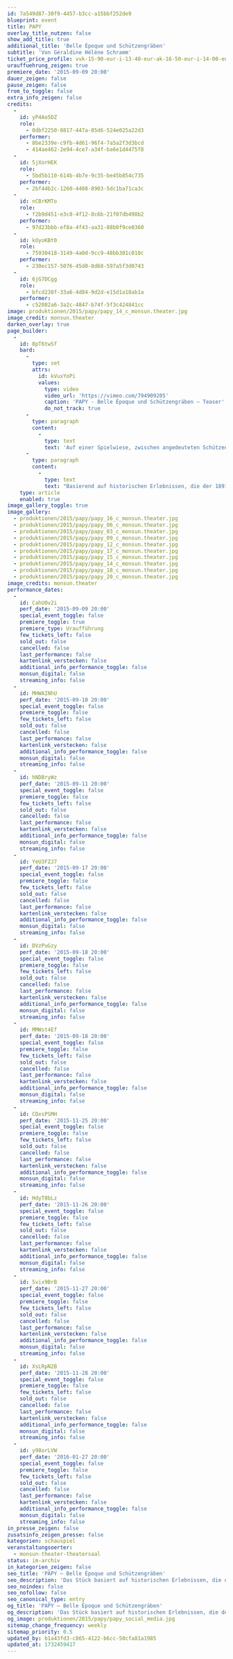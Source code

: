 ```yaml
---
id: 7a549d87-30f9-4457-b3cc-a15bbf252de9
blueprint: event
title: PAPY
overlay_title_nutzen: false
show_add_title: true
additional_title: 'Belle Époque und Schützengräben'
subtitle: 'Von Géraldine Hélène Schramm'
ticket_price_profile: vvk-15-90-eur-i-13-40-eur-ak-16-50-eur-i-14-00-eur
urauffuehrung_zeigen: true
premiere_date: '2015-09-09 20:00'
dauer_zeigen: false
pause_zeigen: false
from_to_toggle: false
extra_info_zeigen: false
credits:
  -
    id: yP4Ao5DZ
    role:
      - 0dbf2250-8817-447a-85d6-524e025a22d3
    performer:
      - 8be2339e-c9fb-4d61-96f4-7a5a2f3d3bcd
      - 414ae462-2e94-4ce7-a34f-ba6e1d4475f8
  -
    id: 5jXorHEK
    role:
      - 5bd5b110-614b-4b7e-9c35-be45b854c735
    performer:
      - 2bf44b2c-1260-4408-8903-5dc1ba71ca3c
  -
    id: nCBrKMTo
    role:
      - f2b9d451-e3c8-4f12-8c6b-21f07db498b2
    performer:
      - 97d23bbb-ef8a-4f43-aa31-88b0f9ce0360
  -
    id: kOyoKBt0
    role:
      - 75930418-3149-4a0d-9cc9-48bb301c010c
    performer:
      - 230ec157-5076-45d0-8d68-597a5f3d0743
  -
    id: 6jG7DCgg
    role:
      - bfcd238f-33a6-4d84-9d2d-e15d1a18ab1a
    performer:
      - c52082a6-3a2c-4847-b74f-5f3c424841cc
image: produktionen/2015/papy/papy_14_c_monsun.theater.jpg
image_credit: monsun.theater
darken_overlay: true
page_builder:
  -
    id: 8pT6twSf
    bard:
      -
        type: set
        attrs:
          id: kVuxYoPi
          values:
            type: video
            video_url: 'https://vimeo.com/794909205'
            caption: 'PAPY - Belle Époque und Schützengräben – Teaser'
            do_not_track: true
      -
        type: paragraph
        content:
          -
            type: text
            text: 'Auf einer Spielwiese, zwischen angedeuteten Schützengräben und runden Projektionsflächen, setzen sich ein Schauspieler, eine Chansonsängerin und eine Pianistin in einem Kaleidoskop von Szenen mit den existentiellen Antagonismen, Krieg und Frieden, Liebe und Hass, Macht und Ohnmacht auseinander.'
      -
        type: paragraph
        content:
          -
            type: text
            text: "Basierend auf historischen Erlebnissen, die der 1891 geborene Urgroßvater der Regisseurin während des Ersten Weltkrieges niedergeschrieben hat, kommen Fragen auf, die erschreckende Parallelen zwischen der\_ Vorkriegsgeneration der Belle Époque und unserer aktuellen Gesellschaft aufzeigen."
    type: article
    enabled: true
image_gallery_toggle: true
image_gallery:
  - produktionen/2015/papy/papy_16_c_monsun.theater.jpg
  - produktionen/2015/papy/papy_06_c_monsun.theater.jpg
  - produktionen/2015/papy/papy_03_c_monsun.theater.jpg
  - produktionen/2015/papy/papy_09_c_monsun.theater.jpg
  - produktionen/2015/papy/papy_12_c_monsun.theater.jpg
  - produktionen/2015/papy/papy_17_c_monsun.theater.jpg
  - produktionen/2015/papy/papy_15_c_monsun.theater.jpg
  - produktionen/2015/papy/papy_14_c_monsun.theater.jpg
  - produktionen/2015/papy/papy_18_c_monsun.theater.jpg
  - produktionen/2015/papy/papy_20_c_monsun.theater.jpg
image_credits: monsun.theater
performance_dates:
  -
    id: CahUOv2i
    perf_date: '2015-09-09 20:00'
    special_event_toggle: false
    premiere_toggle: true
    premiere_type: Uraufführung
    few_tickets_left: false
    sold_out: false
    cancelled: false
    last_performance: false
    kartenlink_verstecken: false
    additional_info_performance_toggle: false
    monsun_digital: false
    streaming_info: false
  -
    id: MHWAINhU
    perf_date: '2015-09-10 20:00'
    special_event_toggle: false
    premiere_toggle: false
    few_tickets_left: false
    sold_out: false
    cancelled: false
    last_performance: false
    kartenlink_verstecken: false
    additional_info_performance_toggle: false
    monsun_digital: false
    streaming_info: false
  -
    id: hNDBryWz
    perf_date: '2015-09-11 20:00'
    special_event_toggle: false
    premiere_toggle: false
    few_tickets_left: false
    sold_out: false
    cancelled: false
    last_performance: false
    kartenlink_verstecken: false
    additional_info_performance_toggle: false
    monsun_digital: false
    streaming_info: false
  -
    id: YeU3FZJ7
    perf_date: '2015-09-17 20:00'
    special_event_toggle: false
    premiere_toggle: false
    few_tickets_left: false
    sold_out: false
    cancelled: false
    last_performance: false
    kartenlink_verstecken: false
    additional_info_performance_toggle: false
    monsun_digital: false
    streaming_info: false
  -
    id: DVzPuGzy
    perf_date: '2015-09-18 20:00'
    special_event_toggle: false
    premiere_toggle: false
    few_tickets_left: false
    sold_out: false
    cancelled: false
    last_performance: false
    kartenlink_verstecken: false
    additional_info_performance_toggle: false
    monsun_digital: false
    streaming_info: false
  -
    id: MMWst4Ef
    perf_date: '2015-09-18 20:00'
    special_event_toggle: false
    premiere_toggle: false
    few_tickets_left: false
    sold_out: false
    cancelled: false
    last_performance: false
    kartenlink_verstecken: false
    additional_info_performance_toggle: false
    monsun_digital: false
    streaming_info: false
  -
    id: CDxsPSMH
    perf_date: '2015-11-25 20:00'
    special_event_toggle: false
    premiere_toggle: false
    few_tickets_left: false
    sold_out: false
    cancelled: false
    last_performance: false
    kartenlink_verstecken: false
    additional_info_performance_toggle: false
    monsun_digital: false
    streaming_info: false
  -
    id: HdyT8bLz
    perf_date: '2015-11-26 20:00'
    special_event_toggle: false
    premiere_toggle: false
    few_tickets_left: false
    sold_out: false
    cancelled: false
    last_performance: false
    kartenlink_verstecken: false
    additional_info_performance_toggle: false
    monsun_digital: false
    streaming_info: false
  -
    id: 5vix9BrB
    perf_date: '2015-11-27 20:00'
    special_event_toggle: false
    premiere_toggle: false
    few_tickets_left: false
    sold_out: false
    cancelled: false
    last_performance: false
    kartenlink_verstecken: false
    additional_info_performance_toggle: false
    monsun_digital: false
    streaming_info: false
  -
    id: XsLRpN2B
    perf_date: '2015-11-28 20:00'
    special_event_toggle: false
    premiere_toggle: false
    few_tickets_left: false
    sold_out: false
    cancelled: false
    last_performance: false
    kartenlink_verstecken: false
    additional_info_performance_toggle: false
    monsun_digital: false
    streaming_info: false
  -
    id: y98orLVW
    perf_date: '2016-01-27 20:00'
    special_event_toggle: false
    premiere_toggle: false
    few_tickets_left: false
    sold_out: false
    cancelled: false
    last_performance: false
    kartenlink_verstecken: false
    additional_info_performance_toggle: false
    monsun_digital: false
    streaming_info: false
in_presse_zeigen: false
zusatsinfo_zeigen_presse: false
kategorien: schauspiel
veranstaltungsoerter:
  - monsun-theater-theatersaal
status: im-archiv
in_kategorien_zeigen: false
seo_title: 'PAPY – Belle Époque und Schützengräben'
seo_description: 'Das Stück basiert auf historischen Erlebnissen, die der 1891 geborene Urgroßvater der Regisseurin während des Ersten Weltkrieges niedergeschrieben hat.'
seo_noindex: false
seo_nofollow: false
seo_canonical_type: entry
og_title: 'PAPY – Belle Époque und Schützengräben'
og_description: 'Das Stück basiert auf historischen Erlebnissen, die der 1891 geborene Urgroßvater der Regisseurin während des Ersten Weltkrieges niedergeschrieben hat.'
og_image: produktionen/2015/papy/papy_social_media.jpg
sitemap_change_frequency: weekly
sitemap_priority: 0.5
updated_by: b1a43fd3-c865-4122-b6cc-50cfa81a1985
updated_at: 1732459417
---
```

